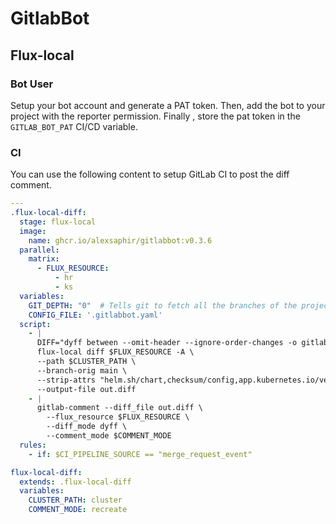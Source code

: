 # GitlabBot

## Flux-local

### Bot User

Setup your bot account and generate a PAT token.
Then, add the bot to your project with the reporter permission.
Finally , store the pat token in the `GITLAB_BOT_PAT` CI/CD variable.


### CI
You can use the following content to setup GitLab CI to post the diff comment.
```yaml
---
.flux-local-diff:
  stage: flux-local
  image:
    name: ghcr.io/alexsaphir/gitlabbot:v0.3.6
  parallel:
    matrix:
      - FLUX_RESOURCE:
          - hr
          - ks
  variables:
    GIT_DEPTH: "0"  # Tells git to fetch all the branches of the project, required by the analysis task
    CONFIG_FILE: '.gitlabbot.yaml'
  script:
    - |
      DIFF="dyff between --omit-header --ignore-order-changes -o gitlab" \
      flux-local diff $FLUX_RESOURCE -A \
      --path $CLUSTER_PATH \
      --branch-orig main \
      --strip-attrs "helm.sh/chart,checksum/config,app.kubernetes.io/version,chart" \
      --output-file out.diff
    - |
      gitlab-comment --diff_file out.diff \
        --flux_resource $FLUX_RESOURCE \
        --diff_mode dyff \
        --comment_mode $COMMENT_MODE
  rules:
    - if: $CI_PIPELINE_SOURCE == "merge_request_event"

flux-local-diff:
  extends: .flux-local-diff
  variables:
    CLUSTER_PATH: cluster
    COMMENT_MODE: recreate
```